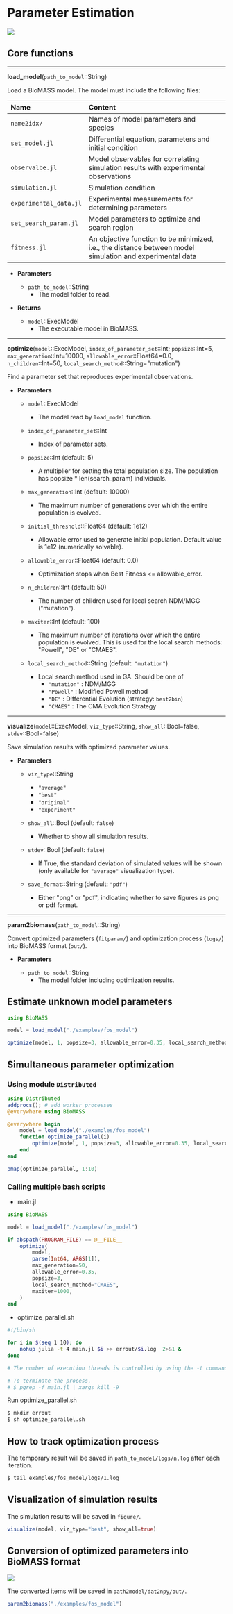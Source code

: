 # Parameter Estimation

![](../assets/result.png)

## Core functions

---

**load_model**(`path_to_model`::String)

Load a BioMASS model. The model must include the following files:

| Name                   | Content                                                                                                  |
| :--------------------- | :------------------------------------------------------------------------------------------------------- |
| `name2idx/`            | Names of model parameters and species                                                                    |
| `set_model.jl`         | Differential equation, parameters and initial condition                                                  |
| `observalbe.jl`        | Model observables for correlating simulation results with experimental observations                      |
| `simulation.jl`        | Simulation condition                                                                                     |
| `experimental_data.jl` | Experimental measurements for determining parameters                                                     |
| `set_search_param.jl`  | Model parameters to optimize and search region                                                           |
| `fitness.jl`           | An objective function to be minimized, i.e., the distance between model simulation and experimental data |

- **Parameters**

  - `path_to_model`::String
    - The model folder to read.

- **Returns**
  - `model`::ExecModel
    - The executable model in BioMASS.

---

**optimize**(`model`::ExecModel, `index_of_parameter_set`::Int; `popsize`::Int=5, `max_generation`::Int=10000, `allowable_error`::Float64=0.0, `n_children`::Int=50, `local_search_method`::String="mutation")

Find a parameter set that reproduces experimental observations.

- **Parameters**

  - `model`::ExecModel

    - The model read by `load_model` function.

  - `index_of_parameter_set`::Int

    - Index of parameter sets.

  - `popsize`::Int (default: 5)

    - A multiplier for setting the total population size. The population has popsize \* len(search_param) individuals.

  - `max_generation`::Int (default: 10000)

    - The maximum number of generations over which the entire population is evolved.

  - `initial_threshold`::Float64 (default: 1e12)

    - Allowable error used to generate initial population. Default value is 1e12 (numerically solvable).

  - `allowable_error`::Float64 (default: 0.0)

    - Optimization stops when Best Fitness <= allowable_error.

  - `n_children`::Int (default: 50)

    - The number of children used for local search NDM/MGG ("mutation").

  - `maxiter`::Int (default: 100)

    - The maximum number of iterations over which the entire population is evolved. This is used for the local search methods: "Powell", "DE" or "CMAES".

  - `local_search_method`::String (default: `"mutation"`)

    - Local search method used in GA. Should be one of
      - `"mutation"` : NDM/MGG
      - `"Powell"` : Modified Powell method
      - `"DE"` : Differential Evolution (strategy: `best2bin`)
      - `"CMAES"` : The CMA Evolution Strategy

---

**visualize**(`model`::ExecModel, `viz_type`::String, `show_all`::Bool=false, `stdev`::Bool=false)

Save simulation results with optimized parameter values.

- **Parameters**

  - `viz_type`::String

    - `"average"`
    - `"best"`
    - `"original"`
    - `"experiment"`

  - `show_all`::Bool (default: `false`)

    - Whether to show all simulation results.

  - `stdev`::Bool (default: `false`)

    - If True, the standard deviation of simulated values will be shown
      (only available for `"average"` visualization type).

  - `save_format`::String (default: `"pdf"`)
    - Either "png" or "pdf", indicating whether to save figures as png or pdf format.

---

**param2biomass**(`path_to_model`::String)

Convert optimized parameters (`fitparam/`) and optimization process (`logs/`) into BioMASS format (`out/`).

- **Parameters**

  - `path_to_model`::String
    - The model folder including optimization results.

## Estimate unknown model parameters

```julia
using BioMASS

model = load_model("./examples/fos_model")

optimize(model, 1, popsize=3, allowable_error=0.35, local_search_method="DE")
```

## Simultaneous parameter optimization

### Using module `Distributed`

```julia
using Distributed
addprocs(); # add worker processes
@everywhere using BioMASS

@everywhere begin
    model = load_model("./examples/fos_model")
    function optimize_parallel(i)
        optimize(model, 1, popsize=3, allowable_error=0.35, local_search_method="DE")
    end
end

pmap(optimize_parallel, 1:10)
```

### Calling multiple bash scripts

- main.jl

```julia
using BioMASS

model = load_model("./examples/fos_model")

if abspath(PROGRAM_FILE) == @__FILE__
    optimize(
        model,
        parse(Int64, ARGS[1]),
        max_generation=50,
        allowable_error=0.35,
        popsize=3,
        local_search_method="CMAES",
        maxiter=1000,
    )
end
```

- optimize_parallel.sh

```bash
#!/bin/sh

for i in $(seq 1 10); do
    nohup julia -t 4 main.jl $i >> errout/$i.log  2>&1 &
done

# The number of execution threads is controlled by using the -t command line argument (local_search_method == "CMAES").

# To terminate the process,
# $ pgrep -f main.jl | xargs kill -9
```

Run optimize_parallel.sh

```bash
$ mkdir errout
$ sh optimize_parallel.sh
```

## How to track optimization process

The temporary result will be saved in `path_to_model/logs/n.log` after each iteration.

```bash
$ tail examples/fos_model/logs/1.log
```

## Visualization of simulation results

The simulation results will be saved in `figure/`.

```julia
visualize(model, viz_type="best", show_all=true)
```

## Conversion of optimized parameters into BioMASS format

![](../assets/conversion.png)

The converted items will be saved in `path2model/dat2npy/out/`.

```julia
param2biomass("./examples/fos_model")
```
